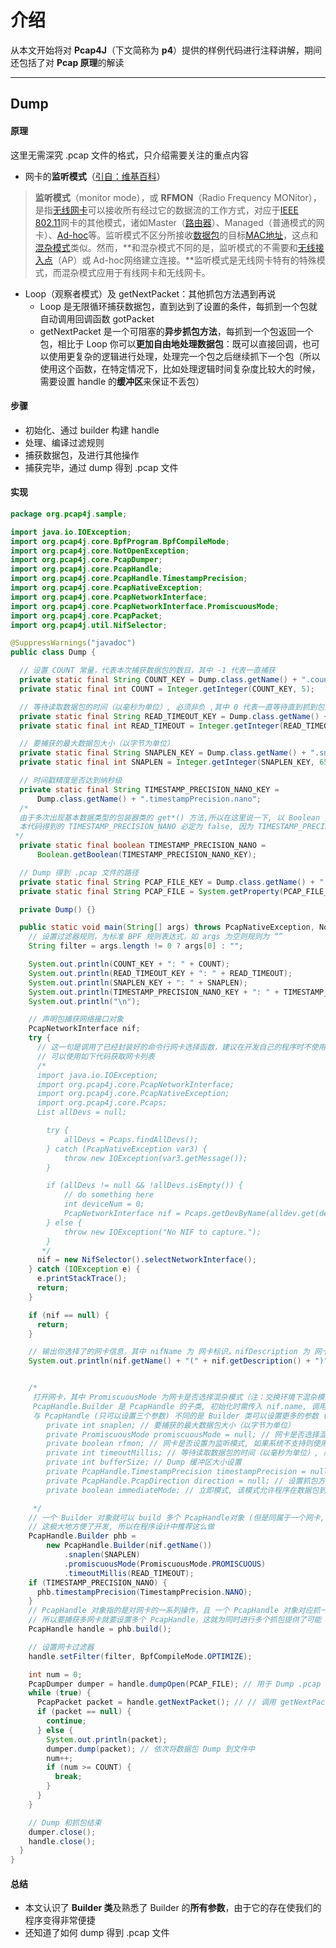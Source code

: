 介绍
======

从本文开始将对 **Pcap4J**（下文简称为 **p4**）提供的样例代码进行注释讲解，期间还包括了对 **Pcap 原理**的解读

****

Dump
------

#### 原理 #####

这里无需深究 .pcap 文件的格式，只介绍需要关注的重点内容

- 网卡的**监听模式**（[引自：维基百科](https://zh.wikipedia.org/wiki/监听模式)）

> **监听模式**（monitor mode），或 **RFMON**（Radio Frequency MONitor），是指[无线](https://zh.wikipedia.org/wiki/无线网络)[网卡](https://zh.wikipedia.org/wiki/网卡)可以接收所有经过它的数据流的工作方式，对应于[IEEE 802.11](https://zh.wikipedia.org/wiki/IEEE_802.11)网卡的其他模式，诸如Master（[路由器](https://zh.wikipedia.org/wiki/路由器)）、Managed（普通模式的网卡）、[Ad-hoc](https://zh.wikipedia.org/wiki/Ad_hoc网络)等。监听模式不区分所接收[数据包](https://zh.wikipedia.org/wiki/資料包)的目标[MAC地址](https://zh.wikipedia.org/wiki/MAC地址)，这点和[混杂模式](https://zh.wikipedia.org/wiki/混杂模式)类似。然而，**和混杂模式不同的是，监听模式的不需要和[无线接入点](https://zh.wikipedia.org/wiki/无线接入点)（AP）或 Ad-hoc网络建立连接。**监听模式是无线网卡特有的特殊模式，而混杂模式应用于有线网卡和无线网卡。

- Loop（观察者模式）及 getNextPacket：其他抓包方法遇到再说
  - Loop 是无限循环捕获数据包，直到达到了设置的条件，每抓到一个包就自动调用回调函数 gotPacket
  - getNextPacket 是一个可阻塞的**异步抓包方法**，每抓到一个包返回一个包，相比于 Loop 你可以**更加自由地处理数据包**：既可以直接回调，也可以使用更复杂的逻辑进行处理，处理完一个包之后继续抓下一个包（所以使用这个函数，在特定情况下，比如处理逻辑时间复杂度比较大的时候，需要设置 handle 的**缓冲区**来保证不丢包）

#### 步骤 #####

- 初始化、通过 builder 构建 handle
- 处理、编译过滤规则
- 捕获数据包，及进行其他操作
- 捕获完毕，通过 dump 得到 .pcap 文件

#### 实现 #####

```java
package org.pcap4j.sample;

import java.io.IOException;
import org.pcap4j.core.BpfProgram.BpfCompileMode;
import org.pcap4j.core.NotOpenException;
import org.pcap4j.core.PcapDumper;
import org.pcap4j.core.PcapHandle;
import org.pcap4j.core.PcapHandle.TimestampPrecision;
import org.pcap4j.core.PcapNativeException;
import org.pcap4j.core.PcapNetworkInterface;
import org.pcap4j.core.PcapNetworkInterface.PromiscuousMode;
import org.pcap4j.core.PcapPacket;
import org.pcap4j.util.NifSelector;

@SuppressWarnings("javadoc")
public class Dump {

  // 设置 COUNT 常量，代表本次捕获数据包的数目，其中 -1 代表一直捕获
  private static final String COUNT_KEY = Dump.class.getName() + ".count";
  private static final int COUNT = Integer.getInteger(COUNT_KEY, 5);

  // 等待读取数据包的时间（以毫秒为单位）, 必须非负 ,其中 0 代表一直等待直到抓到包为止
  private static final String READ_TIMEOUT_KEY = Dump.class.getName() + ".readTimeout";
  private static final int READ_TIMEOUT = Integer.getInteger(READ_TIMEOUT_KEY, 10); // [ms]

  // 要捕获的最大数据包大小（以字节为单位）
  private static final String SNAPLEN_KEY = Dump.class.getName() + ".snaplen";
  private static final int SNAPLEN = Integer.getInteger(SNAPLEN_KEY, 65536); // [bytes]

  // 时间戳精度是否达到纳秒级
  private static final String TIMESTAMP_PRECISION_NANO_KEY =
      Dump.class.getName() + ".timestampPrecision.nano";
  /*
  由于多次出现基本数据类型的包装器类的 get*() 方法,所以在这里说一下, 以 Boolean 为例:
  本代码得到的 TIMESTAMP_PRECISION_NANO 必定为 false, 因为 TIMESTAMP_PRECISION_NANO_KEY 不是系统属性且值也不为 true
 */
  private static final boolean TIMESTAMP_PRECISION_NANO =
      Boolean.getBoolean(TIMESTAMP_PRECISION_NANO_KEY);

  // Dump 得到 .pcap 文件的路径
  private static final String PCAP_FILE_KEY = Dump.class.getName() + ".pcapFile";
  private static final String PCAP_FILE = System.getProperty(PCAP_FILE_KEY, "Dump.pcap");

  private Dump() {}

  public static void main(String[] args) throws PcapNativeException, NotOpenException {
    // 设置过滤器规则，为标准 BPF 规则表达式，如 args 为空则规则为 “”
    String filter = args.length != 0 ? args[0] : "";

    System.out.println(COUNT_KEY + ": " + COUNT);
    System.out.println(READ_TIMEOUT_KEY + ": " + READ_TIMEOUT);
    System.out.println(SNAPLEN_KEY + ": " + SNAPLEN);
    System.out.println(TIMESTAMP_PRECISION_NANO_KEY + ": " + TIMESTAMP_PRECISION_NANO);
    System.out.println("\n");

    // 声明包捕获网络接口对象
    PcapNetworkInterface nif;
    try {
      // 这一句是调用了已经封装好的命令行网卡选择函数，建议在开发自己的程序时不使用这个函数
      // 可以使用如下代码获取网卡列表
      /*
      import java.io.IOException;
      import org.pcap4j.core.PcapNetworkInterface;
      import org.pcap4j.core.PcapNativeException;
      import org.pcap4j.core.Pcaps;
      List allDevs = null;

        try {
            allDevs = Pcaps.findAllDevs();
        } catch (PcapNativeException var3) {
            throw new IOException(var3.getMessage());
        }

        if (allDevs != null && !allDevs.isEmpty()) {
            // do something here
            int deviceNum = 0;
            PcapNetworkInterface nif = Pcaps.getDevByName(alldev.get(deviceNum).getName());
        } else {
            throw new IOException("No NIF to capture.");
        }
       */
      nif = new NifSelector().selectNetworkInterface();
    } catch (IOException e) {
      e.printStackTrace();
      return;
    }

    if (nif == null) {
      return;
    }

    // 输出你选择了的网卡信息，其中 nifName 为 网卡标识，nifDescription 为 网卡显示名称
    System.out.println(nif.getName() + "(" + nif.getDescription() + ")");


    /*
     打开网卡，其中 PromiscuousMode 为网卡是否选择混杂模式（注：交换环境下混杂模式无效，只会侦听本广播网段的数据包）
     PcapHandle.Builder 是 PcapHandle 的子类, 初始化时需传入 nif.name, 调用 build() 函数可以得到一个 PcapHandle 对象实现对网卡的各种操作
     与 PcapHandle (只可以设置三个参数) 不同的是 Builder 类可以设置更多的参数 (调用相应的函数设置), 参数列表如下:
        private int snaplen; // 要捕获的最大数据包大小（以字节为单位）
        private PromiscuousMode promiscuousMode = null; // 网卡是否选择混杂模式, 为枚举类型（注：交换环境下混杂模式无效，只会侦听本广播网段的数据包）
        private boolean rfmon; // 网卡是否设置为监听模式, 如果系统不支持则使用默认
        private int timeoutMillis; // 等待读取数据包的时间（以毫秒为单位）, 必须非负 ,其中 0 代表一直等待直到抓到包为止
        private int bufferSize; // Dump 缓冲区大小设置
        private PcapHandle.TimestampPrecision timestampPrecision = null; // 时间戳精度, 为枚举类型, 分为毫秒和纳秒
        private PcapHandle.PcapDirection direction = null; // 设置抓包方向, 为枚举类型, 分为: 进出、进、出 三种方向
        private boolean immediateMode; // 立即模式, 该模式允许程序在数据包到达时立即处理它们

     */
    // 一个 Builder 对象就可以 build 多个 PcapHandle对象 (但是同属于一个网卡, 如需不同网卡则需多个 Builder 对象)
    // 这极大地方便了开发, 所以在程序设计中推荐这么做
    PcapHandle.Builder phb =
        new PcapHandle.Builder(nif.getName())
            .snaplen(SNAPLEN)
            .promiscuousMode(PromiscuousMode.PROMISCUOUS)
            .timeoutMillis(READ_TIMEOUT);
    if (TIMESTAMP_PRECISION_NANO) {
      phb.timestampPrecision(TimestampPrecision.NANO);
    }
    // PcapHandle 对象指的是对网卡的一系列操作，且 一个 PcapHandle 对象对应抓一个网卡的报文
    // 所以要捕获多网卡就要设置多个 PcapHandle，这就为同时进行多个抓包提供了可能
    PcapHandle handle = phb.build();

    // 设置网卡过滤器
    handle.setFilter(filter, BpfCompileMode.OPTIMIZE);

    int num = 0;
    PcapDumper dumper = handle.dumpOpen(PCAP_FILE); // 用于 Dump .pcap 文件
    while (true) {
      PcapPacket packet = handle.getNextPacket(); // // 调用 getNextPacket 函数进行抓包, 一次得到一个包
      if (packet == null) {
        continue;
      } else {
        System.out.println(packet);
        dumper.dump(packet); // 依次将数据包 Dump 到文件中
        num++;
        if (num >= COUNT) {
          break;
        }
      }
    }

    // Dump 和抓包结束
    dumper.close();
    handle.close();
  }
}

```



#### 总结 #####

- 本文认识了 **Builder 类**及熟悉了 Builder 的**所有参数**，由于它的存在使我们的程序变得非常便捷
- 还知道了如何 dump 得到 .pcap 文件
